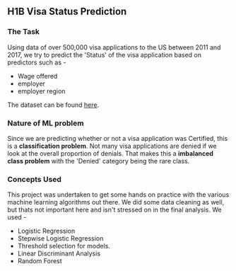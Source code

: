 ## H1B Visa Status Prediction

### The Task
Using data of over 500,000 visa applications to the US between 2011 and 2017, we try to predict the 'Status' of the visa application based on predictors such as - <br>
* Wage offered
* employer
* employer region

The dataset can be found [here](https://www.kaggle.com/trivedicharmi/h1b-disclosure-dataset).

### Nature of ML problem
Since we are predicting whether or not a visa application was Certified, this is a **classification problem**. Not many visa applications are denied if we look at the overall proportion of denials. That makes this a **imbalanced class problem** with the 'Denied' category being the rare class.

### Concepts Used
This project was undertaken to get some hands on practice with the various machine learning algorithms out there. We did some data cleaning as well, but thats not important here and isn't stressed on in the final analysis. We used - 
* Logistic Regression
* Stepwise Logistic Regression
* Threshold selection for models.
* Linear Discriminant Analysis
* Random Forest
